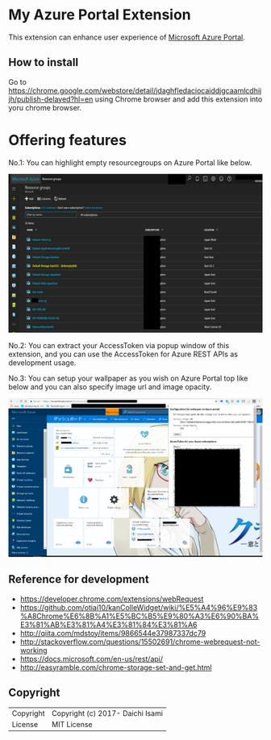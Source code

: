 My Azure Portal Extension
============================

This extension can enhance user experience of [Microsoft Azure Portal](https://portal.azure.com/).

## How to install

Go to https://chrome.google.com/webstore/detail/jdaghfledaciocaiddjgcaamlcdhijjh/publish-delayed?hl=en using Chrome browser and add this extension into yoru chrome browser.


# Offering features

No.1: You can highlight empty resourcegroups on Azure Portal like below.

![extension usage image01](img/use-image-01.png "extension usage image01")

No.2: You can extract your AccessToken via popup window of this extension, and you can use the AccessToken for Azure REST APIs as development usage.

No.3: You can setup your wallpaper as you wish on Azure Portal top like below and you can also specify image url and image opacity.

![extension usage image02](img/use-image-02.png "extension usage image02")


## Reference for development

- https://developer.chrome.com/extensions/webRequest
- https://github.com/otiai10/kanColleWidget/wiki/%E5%A4%96%E9%83%A8Chrome%E6%8B%A1%E5%BC%B5%E9%80%A3%E6%90%BA%E3%81%AB%E3%81%A4%E3%81%84%E3%81%A6
- http://qiita.com/mdstoy/items/9866544e37987337dc79
- http://stackoverflow.com/questions/15502691/chrome-webrequest-not-working
- https://docs.microsoft.com/en-us/rest/api/
- http://easyramble.com/chrome-storage-set-and-get.html

## Copyright
<table>
  <tr>
    <td>Copyright</td><td>Copyright (c) 2017- Daichi Isami</td>
  </tr>
  <tr>
    <td>License</td><td>MIT License</td>
  </tr>
</table>
